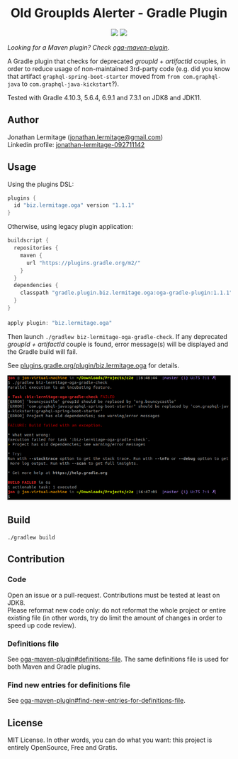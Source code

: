 <h1 align="center">
    Old GroupIds Alerter - Gradle Plugin
</h1>

<p align="center">
    <a href="https://github.com/jonathanlermitage/oga-gradle-plugin/actions/workflows/ci.yml?query=workflow%3ABuild"><img src="https://github.com/jonathanlermitage/oga-gradle-plugin/workflows/Build/badge.svg"/></a>
    <a href="https://github.com/jonathanlermitage/oga-gradle-plugin/blob/master/LICENSE.txt"><img src="https://img.shields.io/github/license/jonathanlermitage/oga-gradle-plugin.svg"/></a>
</p>

*Looking for a Maven plugin? Check [oga-maven-plugin](https://github.com/jonathanlermitage/oga-maven-plugin).*

A Gradle plugin that checks for deprecated *groupId + artifactId* couples, in order to reduce usage of non-maintained 3rd-party code (e.g. did you know that artifact `graphql-spring-boot-starter` moved from `from com.graphql-java` to `com.graphql-java-kickstart`?).

Tested with Gradle 4.10.3, 5.6.4, 6.9.1 and 7.3.1 on JDK8 and JDK11.

## Author

Jonathan Lermitage (<jonathan.lermitage@gmail.com>)  
Linkedin profile: [jonathan-lermitage-092711142](https://www.linkedin.com/in/jonathan-lermitage-092711142/)

## Usage

Using the plugins DSL:

```groovy
plugins {
  id "biz.lermitage.oga" version "1.1.1"
}
```

Otherwise, using legacy plugin application:

```groovy
buildscript {
  repositories {
    maven {
      url "https://plugins.gradle.org/m2/"
    }
  }
  dependencies {
    classpath "gradle.plugin.biz.lermitage.oga:oga-gradle-plugin:1.1.1"
  }
}

apply plugin: "biz.lermitage.oga"
```

Then launch `./gradlew biz-lermitage-oga-gradle-check`. If any deprecated *groupId + artifactId* couple is found, error message(s) will be displayed and the Gradle build will fail.

See [plugins.gradle.org/plugin/biz.lermitage.oga](https://plugins.gradle.org/plugin/biz.lermitage.oga) for details.

![Screenshot](terminal-error-screenshot.png)

## Build

`./gradlew build`

## Contribution

### Code 

Open an issue or a pull-request. Contributions must be tested at least on JDK8.  
Please reformat new code only: do not reformat the whole project or entire existing file (in other words, try do limit the amount of changes in order to speed up code review).

### Definitions file

See [oga-maven-plugin#definitions-file](https://github.com/jonathanlermitage/oga-maven-plugin#definitions-file). The same definitions file is used for both Maven and Gradle plugins.

### Find new entries for definitions file

See [oga-maven-plugin#find-new-entries-for-definitions-file](https://github.com/jonathanlermitage/oga-maven-plugin#find-new-entries-for-definitions-file).

## License

MIT License. In other words, you can do what you want: this project is entirely OpenSource, Free and Gratis.
